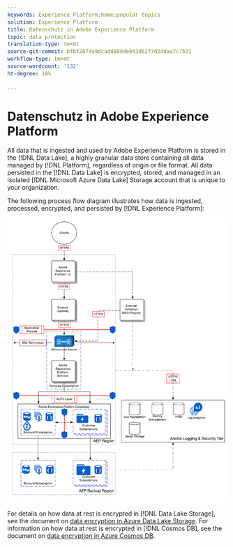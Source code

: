```yaml
---
keywords: Experience Platform;home;popular topics
solution: Experience Platform
title: Datenschutz in Adobe Experience Platform
topic: data protection
translation-type: tm+mt
source-git-commit: bfbf2074a9dcadd809de043d62f7d2ddaa7c7b31
workflow-type: tm+mt
source-wordcount: '132'
ht-degree: 18%

---
```



# Datenschutz in Adobe Experience Platform

All data that is ingested and used by Adobe Experience Platform is stored in the [!DNL Data Lake], a highly granular data store containing all data managed by [!DNL Platform], regardless of origin or file format. All data persisted in the [!DNL Data Lake] is encrypted, stored, and managed in an isolated [!DNL Microsoft Azure Data Lake] Storage account that is unique to your organization.

The following process flow diagram illustrates how data is ingested, processed, encrypted, and persisted by [!DNL Experience Platform]:

![](images/data-protection/flow.png)

For details on how data at rest is encrypted in [!DNL Data Lake Storage], see the document on [data encryption in Azure Data Lake Storage](https://docs.microsoft.com/de-de/azure/data-lake-store/data-lake-store-encryption). For information on how data at rest is encrypted in [!DNL Cosmos DB], see the document on [data encryption in Azure Cosmos DB](https://docs.microsoft.com/de-de/azure/cosmos-db/database-encryption-at-rest).